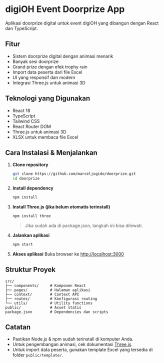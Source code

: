 # digiOH Event Doorprize App

Aplikasi doorprize digital untuk event digiOH yang dibangun dengan React dan TypeScript.

## Fitur

- Sistem doorprize digital dengan animasi menarik
- Banyak sesi doorprize 
- Grand prize dengan efek trophy rain
- Import data peserta dari file Excel
- UI yang responsif dan modern
- Integrasi Three.js untuk animasi 3D

## Teknologi yang Digunakan

- React 18
- TypeScript
- Tailwind CSS
- React Router DOM
- Three.js untuk animasi 3D
- XLSX untuk membaca file Excel

## Cara Instalasi & Menjalankan

1. **Clone repository**
   ```bash
   git clone https://github.com/marceljogido/doorprize.git
   cd doorprize
   ```

2. **Install dependency**
   ```bash
   npm install
   ```

3. **Install Three.js (jika belum otomatis terinstall)**
   ```bash
   npm install three
   ```
   > Jika sudah ada di package.json, langkah ini bisa dilewati.

4. **Jalankan aplikasi**
   ```bash
   npm start
   ```

5. **Akses aplikasi**
   Buka browser ke [http://localhost:3000](http://localhost:3000)

## Struktur Proyek

```
src/
├── components/     # Komponen React
├── pages/          # Halaman aplikasi
├── context/        # Context API
├── routes/         # Konfigurasi routing
└── utils/          # Utility functions
public/             # Asset statis
package.json        # Dependencies dan scripts
```

## Catatan

- Pastikan Node.js & npm sudah terinstall di komputer Anda.
- Untuk pengembangan animasi, cek dokumentasi [Three.js](https://threejs.org/docs/).
- Untuk import data peserta, gunakan template Excel yang tersedia di folder `public/template/`.

